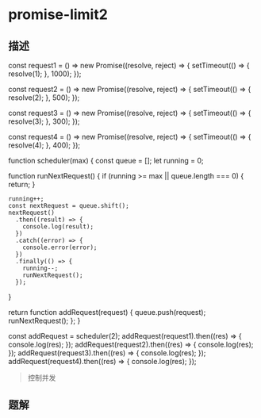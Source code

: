 # promise-limit2

## 描述
const request1 = () =>
  new Promise((resolve, reject) => {
    setTimeout(() => {
      resolve(1);
    }, 1000);
  });

const request2 = () =>
  new Promise((resolve, reject) => {
    setTimeout(() => {
      resolve(2);
    }, 500);
  });

const request3 = () =>
  new Promise((resolve, reject) => {
    setTimeout(() => {
      resolve(3);
    }, 300);
  });

const request4 = () =>
  new Promise((resolve, reject) => {
    setTimeout(() => {
      resolve(4);
    }, 400);
  });

function scheduler(max) {
  const queue = [];
  let running = 0;

  function runNextRequest() {
    if (running >= max || queue.length === 0) {
      return;
    }

    running++;
    const nextRequest = queue.shift();
    nextRequest()
      .then((result) => {
        console.log(result);
      })
      .catch((error) => {
        console.error(error);
      })
      .finally(() => {
        running--;
        runNextRequest();
      });
  }

  return function addRequest(request) {
    queue.push(request);
    runNextRequest();
  };
}

const addRequest = scheduler(2);
addRequest(request1).then((res) => {
  console.log(res);
});
addRequest(request2).then((res) => {
  console.log(res);
});
addRequest(request3).then((res) => {
  console.log(res);
});
addRequest(request4).then((res) => {
  console.log(res);
});

> 控制并发

## 题解

```javascript

```
